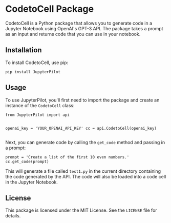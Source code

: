 <!-- start of README -->
<h1>CodetoCell Package</h1>
<p>CodetoCell is a Python package that allows you to generate code in a Jupyter Notebook using OpenAI's GPT-3 API. The package takes a prompt as an input and returns code that you can use in your notebook.</p>
<h2>Installation</h2>
<p>To install CodetoCell, use pip:</p>
<pre><code>pip install JupyterPilot
</code></pre>
<h2>Usage</h2>
<p>To use JupyterPilot, you'll first need to import the package and create an instance of the <code>CodetoCell</code> class:</p>
<pre><code>from JupyterPilot import api

openai_key = 'YOUR_OPENAI_API_KEY'
cc = api.CodetoCell(openai_key)
</code></pre>
<p>Next, you can generate code by calling the <code>get_code</code> method and passing in a prompt:</p>
<pre><code>prompt = 'Create a list of the first 10 even numbers.'
cc.get_code(prompt)
</code></pre>
<p>This will generate a file called <code>test1.py</code> in the current directory containing the code generated by the API. The code will also be loaded into a code cell in the Jupyter Notebook.</p>
<h2>License</h2>
<p>This package is licensed under the MIT License. See the <code>LICENSE</code> file for details.</p>
<!-- end of README -->
